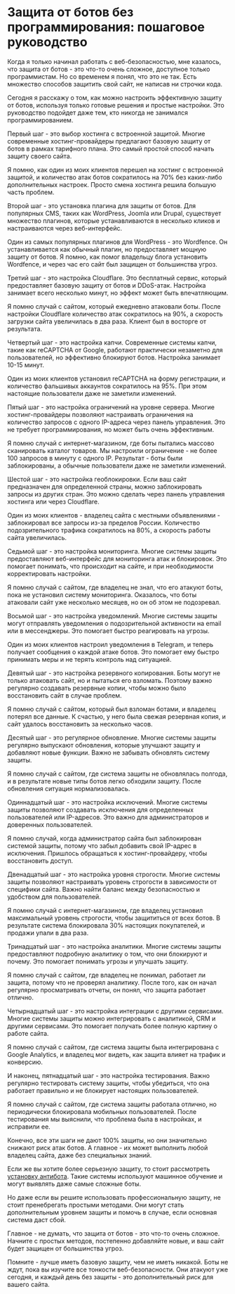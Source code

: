 # Защита от ботов без программирования: пошаговое руководство

Когда я только начинал работать с веб-безопасностью, мне казалось, что защита от ботов - это что-то очень сложное, доступное только программистам. Но со временем я понял, что это не так. Есть множество способов защитить свой сайт, не написав ни строчки кода.

Сегодня я расскажу о том, как можно настроить эффективную защиту от ботов, используя только готовые решения и простые настройки. Это руководство подойдет даже тем, кто никогда не занимался программированием.

Первый шаг - это выбор хостинга с встроенной защитой. Многие современные хостинг-провайдеры предлагают базовую защиту от ботов в рамках тарифного плана. Это самый простой способ начать защиту своего сайта.

Я помню, как один из моих клиентов перешел на хостинг с встроенной защитой, и количество атак ботов сократилось на 70% без каких-либо дополнительных настроек. Просто смена хостинга решила большую часть проблем.

Второй шаг - это установка плагина для защиты от ботов. Для популярных CMS, таких как WordPress, Joomla или Drupal, существует множество плагинов, которые устанавливаются в несколько кликов и настраиваются через веб-интерфейс.

Один из самых популярных плагинов для WordPress - это Wordfence. Он устанавливается как обычный плагин, но предоставляет мощную защиту от ботов. Я помню, как помог владельцу блога установить Wordfence, и через час его сайт был защищен от большинства угроз.

Третий шаг - это настройка Cloudflare. Это бесплатный сервис, который предоставляет базовую защиту от ботов и DDoS-атак. Настройка занимает всего несколько минут, но эффект может быть впечатляющим.

Я помню случай с сайтом, который ежедневно атаковали боты. После настройки Cloudflare количество атак сократилось на 90%, а скорость загрузки сайта увеличилась в два раза. Клиент был в восторге от результата.

Четвертый шаг - это настройка капчи. Современные системы капчи, такие как reCAPTCHA от Google, работают практически незаметно для пользователей, но эффективно блокируют ботов. Настройка занимает 10-15 минут.

Один из моих клиентов установил reCAPTCHA на форму регистрации, и количество фальшивых аккаунтов сократилось на 95%. При этом настоящие пользователи даже не заметили изменений.

Пятый шаг - это настройка ограничений на уровне сервера. Многие хостинг-провайдеры позволяют настраивать ограничения на количество запросов с одного IP-адреса через панель управления. Это не требует программирования, но может быть очень эффективным.

Я помню случай с интернет-магазином, где боты пытались массово сканировать каталог товаров. Мы настроили ограничение - не более 100 запросов в минуту с одного IP. Результат - боты были заблокированы, а обычные пользователи даже не заметили изменений.

Шестой шаг - это настройка геоблокировки. Если ваш сайт предназначен для определенной страны, можно заблокировать запросы из других стран. Это можно сделать через панель управления хостинга или через Cloudflare.

Один из моих клиентов - владелец сайта с местными объявлениями - заблокировал все запросы из-за пределов России. Количество подозрительного трафика сократилось на 80%, а скорость работы сайта увеличилась.

Седьмой шаг - это настройка мониторинга. Многие системы защиты предоставляют веб-интерфейс для мониторинга атак и блокировок. Это помогает понимать, что происходит на сайте, и при необходимости корректировать настройки.

Я помню случай с сайтом, где владелец не знал, что его атакуют боты, пока не установил систему мониторинга. Оказалось, что боты атаковали сайт уже несколько месяцев, но он об этом не подозревал.

Восьмой шаг - это настройка уведомлений. Многие системы защиты могут отправлять уведомления о подозрительной активности на email или в мессенджеры. Это помогает быстро реагировать на угрозы.

Один из моих клиентов настроил уведомления в Telegram, и теперь получает сообщения о каждой атаке ботов. Это помогает ему быстро принимать меры и не терять контроль над ситуацией.

Девятый шаг - это настройка резервного копирования. Боты могут не только атаковать сайт, но и пытаться его взломать. Поэтому важно регулярно создавать резервные копии, чтобы можно было восстановить сайт в случае проблем.

Я помню случай с сайтом, который был взломан ботами, и владелец потерял все данные. К счастью, у него была свежая резервная копия, и сайт удалось восстановить за несколько часов.

Десятый шаг - это регулярное обновление. Многие системы защиты регулярно выпускают обновления, которые улучшают защиту и добавляют новые функции. Важно не забывать обновлять систему защиты.

Я помню случай с сайтом, где система защиты не обновлялась полгода, и в результате новые типы ботов легко обходили защиту. После обновления ситуация нормализовалась.

Одиннадцатый шаг - это настройка исключений. Многие системы защиты позволяют создавать исключения для определенных пользователей или IP-адресов. Это важно для администраторов и доверенных пользователей.

Я помню случай, когда администратор сайта был заблокирован системой защиты, потому что забыл добавить свой IP-адрес в исключения. Пришлось обращаться к хостинг-провайдеру, чтобы восстановить доступ.

Двенадцатый шаг - это настройка уровня строгости. Многие системы защиты позволяют настраивать уровень строгости в зависимости от специфики сайта. Важно найти баланс между безопасностью и удобством для пользователей.

Я помню случай с интернет-магазином, где владелец установил максимальный уровень строгости, чтобы защититься от всех ботов. В результате система блокировала 30% настоящих покупателей, и продажи упали в два раза.

Тринадцатый шаг - это настройка аналитики. Многие системы защиты предоставляют подробную аналитику о том, что они блокируют и почему. Это помогает понимать угрозы и улучшать защиту.

Я помню случай с сайтом, где владелец не понимал, работает ли защита, потому что не проверял аналитику. После того, как он начал регулярно просматривать отчеты, он понял, что защита работает отлично.

Четырнадцатый шаг - это настройка интеграции с другими сервисами. Многие системы защиты можно интегрировать с аналитикой, CRM и другими сервисами. Это помогает получать более полную картину о работе сайта.

Я помню случай с сайтом, где система защиты была интегрирована с Google Analytics, и владелец мог видеть, как защита влияет на трафик и конверсию.

И наконец, пятнадцатый шаг - это настройка тестирования. Важно регулярно тестировать систему защиты, чтобы убедиться, что она работает правильно и не блокирует настоящих пользователей.

Я помню случай с сайтом, где система защиты работала отлично, но периодически блокировала мобильных пользователей. После тестирования мы выяснили, что проблема была в настройках, и исправили ее.

Конечно, все эти шаги не дают 100% защиты, но они значительно снижают риск атак ботов. А главное - их может выполнить любой владелец сайта, даже без специальных знаний.

Если же вы хотите более серьезную защиту, то стоит рассмотреть [установку антибота](https://progaem.com/ustanovka-antibota-usluga-po-zashhite-ot-botov-vashih-sajtov-na-razlichnyh-cms-sistemah.html). Такие системы используют машинное обучение и могут выявлять даже самые сложные боты.

Но даже если вы решите использовать профессиональную защиту, не стоит пренебрегать простыми методами. Они могут стать дополнительным уровнем защиты и помочь в случае, если основная система даст сбой.

Главное - не думать, что защита от ботов - это что-то очень сложное. Начните с простых методов, постепенно добавляйте новые, и ваш сайт будет защищен от большинства угроз.

Помните - лучше иметь базовую защиту, чем не иметь никакой. Боты не ждут, пока вы изучите все тонкости веб-безопасности. Они атакуют уже сегодня, и каждый день без защиты - это дополнительный риск для вашего сайта.
